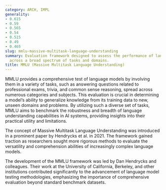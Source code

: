 ```yaml
---
category: ARCH, IMPL
generality:
- 0.615
- 0.59
- 0.565
- 0.54
- 0.515
- 0.49
- 0.465
slug: mmlu-massive-multitask-language-understanding
summary: Evaluation framework designed to assess the performance of language models
  across a broad spectrum of tasks and domains.
title: MMLU (Massive Multitask Language Understanding)
---
```


MMLU provides a comprehensive test of language models by involving them in a variety of tasks, such as answering questions related to professional exams, trivia, and common sense reasoning, spread across numerous categories and subjects. This evaluation is crucial in determining a model’s ability to generalize knowledge from its training data to new, unseen domains and problems. By utilizing such a diverse set of tasks, MMLU aims to benchmark the robustness and breadth of language understanding capabilities in AI systems, providing insights into their practical utility and limitations.

The concept of Massive Multitask Language Understanding was introduced in a prominent paper by Hendrycks et al. in 2021. The framework gained traction as researchers sought more rigorous methods to evaluate the versatility and comprehension abilities of increasingly complex language models.

The development of the MMLU framework was led by Dan Hendrycks and colleagues. Their work at the University of California, Berkeley, and other institutions contributed significantly to the advancement of language model testing methodologies, emphasizing the importance of comprehensive evaluation beyond standard benchmark datasets.